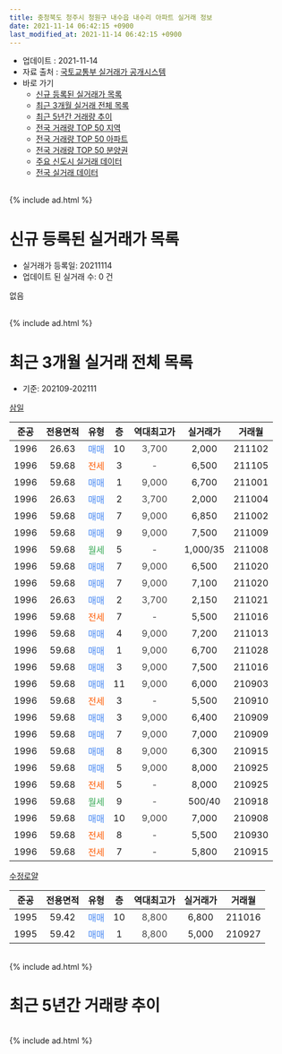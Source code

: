 ```yaml
---
title: 충청북도 청주시 청원구 내수읍 내수리 아파트 실거래 정보
date: 2021-11-14 06:42:15 +0900
last_modified_at: 2021-11-14 06:42:15 +0900
---
```


* 업데이트 : 2021-11-14
* 자료 출처 : [국토교통부 실거래가 공개시스템](http://rt.molit.go.kr)
* 바로 가기
    * [신규 등록된 실거래가 목록](#신규-등록된-실거래가-목록)
    * [최근 3개월 실거래 전체 목록](#최근-3개월-실거래-전체-목록)
    * [최근 5년간 거래량 추이](#최근-5년간-거래량-추이)
    * [전국 거래량 TOP 50 지역](https://inasie.github.io/apt-trade-info/최근-3개월-전국에서-가장-거래가-많이-발생한-지역)
    * [전국 거래량 TOP 50 아파트](https://inasie.github.io/apt-trade-info/최근-3개월-전국에서-가장-거래가-많이-발생한-아파트)
    * [전국 거래량 TOP 50 분양권](https://inasie.github.io/apt-trade-info/최근-3개월-전국에서-가장-거래가-많이-발생한-분양권)
    * [주요 신도시 실거래 데이터](https://inasie.github.io/apt-trade-info/주요-신도시)
    * [전국 실거래 데이터](https://inasie.github.io/apt-trade-info/전국)
<br>
{% include ad.html %}
<br>

# 신규 등록된 실거래가 목록
* 실거래가 등록일: 20211114
* 업데이트 된 실거래 수: 0 건

없음

<br>
{% include ad.html %}
<br>

# 최근 3개월 실거래 전체 목록
* 기준: 202109-202111


[삼일](https://search.naver.com/search.naver?query=%EC%B6%A9%EC%B2%AD%EB%B6%81%EB%8F%84+%EC%B2%AD%EC%A3%BC%EC%8B%9C+%EC%B2%AD%EC%9B%90%EA%B5%AC+%EB%82%B4%EC%88%98%EC%9D%8D+%EB%82%B4%EC%88%98%EB%A6%AC+%EC%82%BC%EC%9D%BC)

|준공|전용면적|유형|층|역대최고가|실거래가|거래월|
|:---:|:---:|:---:|:---:|:---:|:---:|:---:|
|1996|26.63|<span style="color:#4285f3">매매</span>|10|<span style="color:#444444">3,700</span>|2,000|211102|
|1996|59.68|<span style="color:#ff5a00">전세</span>|3|<span style="color:#444444">-</span>|6,500|211105|
|1996|59.68|<span style="color:#4285f3">매매</span>|1|<span style="color:#444444">9,000</span>|6,700|211001|
|1996|26.63|<span style="color:#4285f3">매매</span>|2|<span style="color:#444444">3,700</span>|2,000|211004|
|1996|59.68|<span style="color:#4285f3">매매</span>|7|<span style="color:#444444">9,000</span>|6,850|211002|
|1996|59.68|<span style="color:#4285f3">매매</span>|9|<span style="color:#444444">9,000</span>|7,500|211009|
|1996|59.68|<span style="color:#34a853">월세</span>|5|<span style="color:#444444">-</span>|1,000/35|211008|
|1996|59.68|<span style="color:#4285f3">매매</span>|7|<span style="color:#444444">9,000</span>|6,500|211020|
|1996|59.68|<span style="color:#4285f3">매매</span>|7|<span style="color:#444444">9,000</span>|7,100|211020|
|1996|26.63|<span style="color:#4285f3">매매</span>|2|<span style="color:#444444">3,700</span>|2,150|211021|
|1996|59.68|<span style="color:#ff5a00">전세</span>|7|<span style="color:#444444">-</span>|5,500|211016|
|1996|59.68|<span style="color:#4285f3">매매</span>|4|<span style="color:#444444">9,000</span>|7,200|211013|
|1996|59.68|<span style="color:#4285f3">매매</span>|1|<span style="color:#444444">9,000</span>|6,700|211028|
|1996|59.68|<span style="color:#4285f3">매매</span>|3|<span style="color:#444444">9,000</span>|7,500|211016|
|1996|59.68|<span style="color:#4285f3">매매</span>|11|<span style="color:#444444">9,000</span>|6,000|210903|
|1996|59.68|<span style="color:#ff5a00">전세</span>|3|<span style="color:#444444">-</span>|5,500|210910|
|1996|59.68|<span style="color:#4285f3">매매</span>|3|<span style="color:#444444">9,000</span>|6,400|210909|
|1996|59.68|<span style="color:#4285f3">매매</span>|7|<span style="color:#444444">9,000</span>|7,000|210909|
|1996|59.68|<span style="color:#4285f3">매매</span>|8|<span style="color:#444444">9,000</span>|6,300|210915|
|1996|59.68|<span style="color:#4285f3">매매</span>|5|<span style="color:#444444">9,000</span>|8,000|210925|
|1996|59.68|<span style="color:#ff5a00">전세</span>|5|<span style="color:#444444">-</span>|8,000|210925|
|1996|59.68|<span style="color:#34a853">월세</span>|9|<span style="color:#444444">-</span>|500/40|210918|
|1996|59.68|<span style="color:#4285f3">매매</span>|10|<span style="color:#444444">9,000</span>|7,000|210908|
|1996|59.68|<span style="color:#ff5a00">전세</span>|8|<span style="color:#444444">-</span>|5,500|210930|
|1996|59.68|<span style="color:#ff5a00">전세</span>|7|<span style="color:#444444">-</span>|5,800|210915|

[수정로얄](https://search.naver.com/search.naver?query=%EC%B6%A9%EC%B2%AD%EB%B6%81%EB%8F%84+%EC%B2%AD%EC%A3%BC%EC%8B%9C+%EC%B2%AD%EC%9B%90%EA%B5%AC+%EB%82%B4%EC%88%98%EC%9D%8D+%EB%82%B4%EC%88%98%EB%A6%AC+%EC%88%98%EC%A0%95%EB%A1%9C%EC%96%84)

|준공|전용면적|유형|층|역대최고가|실거래가|거래월|
|:---:|:---:|:---:|:---:|:---:|:---:|:---:|
|1995|59.42|<span style="color:#4285f3">매매</span>|10|<span style="color:#444444">8,800</span>|6,800|211016|
|1995|59.42|<span style="color:#4285f3">매매</span>|1|<span style="color:#444444">8,800</span>|5,000|210927|


<br>
{% include ad.html %}
<br>

# 최근 5년간 거래량 추이


<div style="width:100%;">
    <canvas id="deal_progress" height="200"></canvas>
</div>

<script>
new Chart(document.getElementById("deal_progress"), {
    type: 'line',
    data: {
        labels: ['201611','201612','201701','201702','201703','201704','201705','201706','201707','201708','201709','201710','201711','201712','201801','201802','201803','201804','201805','201806','201807','201808','201809','201810','201811','201812','201901','201902','201903','201904','201905','201906','201907','201908','201909','201910','201911','201912','202001','202002','202003','202004','202005','202006','202007','202008','202009','202010','202011','202012','202101','202102','202103','202104','202105','202106','202107','202108','202109','202110','202111'],
        datasets: [{
            label: '매매',
            pointRadius: 1,
            data: [3, 3, 2, 23, 18, 4, 4, 12, 5, 4, 8, 2, 4, 6, 2, 0, 7, 5, 4, 10, 5, 2, 7, 4, 9, 4, 3, 6, 4, 4, 0, 1, 2, 3, 2, 3, 5, 3, 8, 1, 5, 1, 5, 8, 7, 4, 3, 11, 4, 2, 5, 5, 7, 8, 18, 3, 9, 16, 7, 11, 1],
            borderColor: "rgba(255, 201, 14, 1)",
            backgroundColor: "rgba(255, 201, 14, 0.5)",
            fill: false,
            lineTension: 0
        },{
            label: '전월세',
            pointRadius: 1,
            data: [2, 1, 2, 2, 7, 3, 3, 6, 6, 5, 3, 6, 5, 2, 7, 6, 2, 3, 3, 0, 0, 3, 1, 0, 0, 1, 1, 7, 2, 3, 2, 1, 4, 4, 1, 2, 1, 4, 2, 2, 3, 2, 2, 2, 1, 1, 5, 4, 1, 0, 1, 2, 3, 6, 6, 2, 4, 3, 5, 2, 1],
            borderColor: "rgba(0, 141, 185, 1)",
            backgroundColor: "rgba(0, 141, 185, 0.5)",
            fill: false,
            lineTension: 0
        }
        ]
    },
    options: {
        responsive: true,
        title: {
            display: false
        },
        tooltips: {
            mode: 'index',
            intersect: false
        },
        hover: {
            mode: 'nearest',
            intersect: true
        },
        scales: {
            xAxes: [{
                display: true,
                scaleLabel: {
                    display: true,
                    labelString: '년/월'
                }
            }],
            yAxes: [{
                display: true,
                ticks: {
                    suggestedMin: 0,
                },
                scaleLabel: {
                    display: true,
                    labelString: '실거래 수'
                }
            }]
        }
    }
});

</script>


<br>
{% include ad.html %}
<br>

